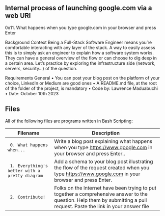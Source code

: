 ## Internal process of launching google.com via a web URl

0x11. What happens when you type google.com in your browser and press Enter

Background Context
Being a Full-Stack Software Engineer means you’re comfortable interacting with any layer of the stack.
A way to easily assess this is to simply ask an engineer to explain how a software system works. They can have a general overview of the flow or can choose to dig deep in a certain area.
Let’s practice by exploring the infrastructure side (network, servers, security…) of the question.

Requirements
General
•	You can post your blog post on the platform of your choice, LinkedIn or Medium are good ones
•	A README.md file, at the root of the folder of the project, is mandatory
•	Code by: Lawrence Maduabuchi
•	Date: October 10th 2023




## Files
All of the following files are programs written in Bash Scripting:

| Filename | Description |
| -------- | ----------- |
| ` 0. What happens when...`| Write a blog post explaining what happens when you type https://www.google.com in your browser and press Enter..|
| ` 1. Everything's better with a pretty diagram` | Add a schema to your blog post illustrating the flow of the request created when you type https://www.google.com in your browser and press Enter.|
| ` 2. Contribute!` | Folks on the Internet have been trying to put together a comprehensive answer to the question. Help them by submitting a pull request. Paste the link in your answer file|
